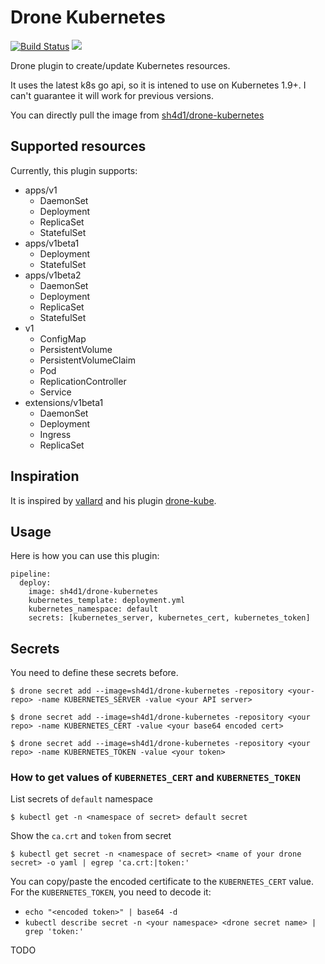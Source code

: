 # Drone Kubernetes 
[![Build Status](https://drone.ptrk.io/api/badges/Sh4d1/drone-kubernetes/status.svg)](https://drone.ptrk.io/Sh4d1/drone-kubernetes) [![](https://images.microbadger.com/badges/image/sh4d1/drone-kubernetes.svg)](https://hub.docker.com/r/sh4d1/drone-kubernetes/ "Get your own image badge on microbadger.com")

Drone plugin to create/update Kubernetes resources.

It uses the latest k8s go api, so it is intened to use on Kubernetes 1.9+. I can't guarantee it will work for previous versions.

You can directly pull the image from [sh4d1/drone-kubernetes](https://hub.docker.com/r/sh4d1/drone-kubernetes/)
## Supported resources
Currently, this plugin supports:
* apps/v1
  * DaemonSet
  * Deployment
  * ReplicaSet
  * StatefulSet
* apps/v1beta1
  * Deployment
  * StatefulSet
* apps/v1beta2
  * DaemonSet
  * Deployment
  * ReplicaSet
  * StatefulSet
* v1
  * ConfigMap 
  * PersistentVolume 
  * PersistentVolumeClaim 
  * Pod 
  * ReplicationController 
  * Service 
* extensions/v1beta1
  * DaemonSet
  * Deployment
  * Ingress
  * ReplicaSet

## Inspiration 

It is inspired by [vallard](https://github.com/vallard) and his plugin [drone-kube](https://github.com/vallard/drone-kube).


## Usage

Here is how you can use this plugin:
```
pipeline:
  deploy:
    image: sh4d1/drone-kubernetes
    kubernetes_template: deployment.yml
    kubernetes_namespace: default
    secrets: [kubernetes_server, kubernetes_cert, kubernetes_token]
```

## Secrets

You need to define these secrets before.
```
$ drone secret add --image=sh4d1/drone-kubernetes -repository <your-repo> -name KUBERNETES_SERVER -value <your API server>
```
```
$ drone secret add --image=sh4d1/drone-kubernetes -repository <your repo> -name KUBERNETES_CERT -value <your base64 encoded cert>
```
```
$ drone secret add --image=sh4d1/drone-kubernetes -repository <your repo> -name KUBERNETES_TOKEN -value <your token>
```

### How to get values of `KUBERNETES_CERT` and `KUBERNETES_TOKEN`

List secrets of `default` namespace

```
$ kubectl get -n <namespace of secret> default secret
```

Show the `ca.crt` and `token` from secret

```
$ kubectl get secret -n <namespace of secret> <name of your drone secret> -o yaml | egrep 'ca.crt:|token:'
```

You can copy/paste the encoded certificate to the `KUBERNETES_CERT` value.
For the `KUBERNETES_TOKEN`, you need to decode it:

* `echo "<encoded token>" | base64 -d`
* `kubectl describe secret -n <your namespace> <drone secret name> | grep 'token:'`


TODO
